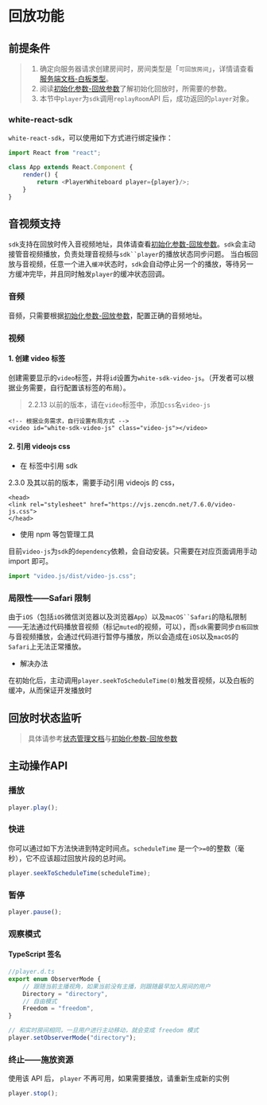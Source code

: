 # 回放功能

## 前提条件

> 1. 确定向服务器请求创建房间时，房间类型是「`可回放房间`」，详情请查看[服务端文档-白板类型](/documents/client/realtime-room-state-management)。
> 2. 阅读[初始化参数-回放参数](/javascript/initialization/replay-parameters)了解初始化回放时，所需要的参数。
> 3. 本节中`player`为`sdk`调用`replayRoom`API 后，成功返回的`player`对象。

### white-react-sdk

`white-react-sdk`，可以使用如下方式进行绑定操作：

```javascript
import React from "react";

class App extends React.Component {
    render() {
        return <PlayerWhiteboard player={player}/>;
    }
}
```

## 音视频支持

`sdk`支持在回放时传入音视频地址，具体请查看[初始化参数-回放参数](/javascript/initialization/replay-parameters)。`sdk`会主动接管音视频播放，负责处理音视频与```sdk``player```的播放状态同步问题。 当白板回放与音视频，任意一个进入`缓冲`状态时，`sdk`会自动停止另一个的播放，等待另一方缓冲完毕，并且同时触发`player`的缓冲状态回调。

### 音频

音频，只需要根据[初始化参数-回放参数](/javascript/initialization/replay-parameters)，配置正确的音频地址。

### 视频

#### 1. 创建 video 标签

创建需要显示的`video`标签，并将`id`设置为`white-sdk-video-js`。（开发者可以根据业务需要，自行配置该标签的布局）。

> 2.2.13 以前的版本，请在`video`标签中，添加`css`名`video-js`

```markup
<!-- 根据业务需求，自行设置布局方式 -->
<video id="white-sdk-video-js" class="video-js"></video>
```

#### 2. 引用 videojs css

* 在  标签中引用 sdk

2.3.0 及其以前的版本，需要手动引用 videojs 的 css，

```markup
<head>
<link rel="stylesheet" href="https://vjs.zencdn.net/7.6.0/video-js.css">
</head>
```

* 使用 npm 等包管理工具

目前`video-js`为`sdk`的`dependency`依赖，会自动安装。只需要在对应页面调用手动 import 即可。

```javascript
import "video.js/dist/video-js.css";
```

### 局限性——Safari 限制

由于`iOS`（包括`iOS`微信浏览器以及浏览器`App`）以及```macOS``Safari```的隐私限制——无法通过代码播放音视频（标记`muted`的视频，可以），而`sdk`需要同步`白板回放`与音视频播放，会通过代码进行暂停与播放，所以会造成在`iOS`以及`macOS`的`Safari`上无法正常播放。

* 解决办法

在初始化后，主动调用`player.seekToScheduleTime(0)`触发音视频，以及白板的缓冲，从而保证开发播放时

## 回放时状态监听

> 具体请参考[状态管理文档](/documents/client/realtime-room-state-management)与[初始化参数-回放参数](/javascript/initialization/replay-parameters)

## 主动操作API

### 播放

```javascript
player.play();
```

### 快进

你可以通过如下方法快进到特定时间点。`scheduleTime` 是一个`>=0`的整数（毫秒），它不应该超过回放片段的总时间。

```javascript
player.seekToScheduleTime(scheduleTime);
```

### 暂停

```javascript
player.pause();
```

### 观察模式

#### TypeScript 签名

```typescript
//player.d.ts
export enum ObserverMode {
    // 跟随当前主播视角，如果当前没有主播，则跟随最早加入房间的用户
    Directory = "directory",
    // 自由模式
    Freedom = "freedom",
}
```

```javascript
// 和实时房间相同，一旦用户进行主动移动，就会变成 freedom 模式
player.setObserverMode("directory");
```

### 终止——施放资源

使用该 API 后， `player` 不再可用，如果需要播放，请重新生成新的实例

```javascript
player.stop();
```

